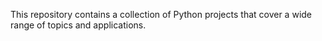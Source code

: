 
This repository contains a collection of Python projects that cover a wide range of topics and applications.
